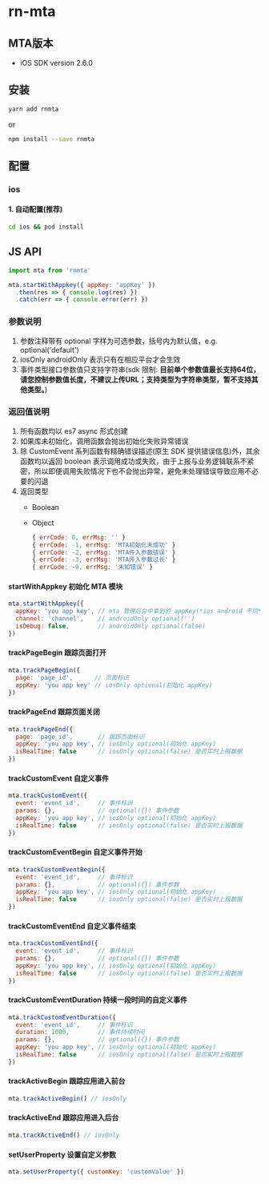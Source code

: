 # rn-mta

## MTA版本

- iOS SDK version 2.6.0

## 安装

```bash
yarn add rnmta
```

or

```bash
npm install --save rnmta
```

## 配置

### ios

#### 1. 自动配置(推荐)

```bash
cd ios && pod install
```

## JS API

```javascript
import mta from 'rnmta'

mta.startWithAppkey({ appKey: 'appKey' })
  .then(res => { console.log(res) })
  .catch(err => { console.error(err) })
```

### 参数说明

1. 参数注释带有 optional 字样为可选参数，括号内为默认值，e.g. optional('default')
2. iosOnly androidOnly 表示只有在相应平台才会生效
3. 事件类型接口参数值只支持字符串(sdk 限制: **目前单个参数值最长支持64位，请您控制参数值长度，不建议上传URL；支持类型为字符串类型，暂不支持其他类型。**)

### 返回值说明

1. 所有函数均以 es7 async 形式创建
2. 如果库未初始化，调用函数会抛出初始化失败异常错误
3. 除 CustomEvent 系列函数有精确错误描述(原生 SDK 提供错误信息)外，其余函数均以返回 boolean 表示调用成功或失败，由于上报与业务逻辑联系不紧密，所以即便调用失败情况下也不会抛出异常，避免未处理错误导致应用不必要的闪退
4. 返回类型
   - Boolean
   - Object

     ```javascript
     { errCode: 0, errMsg: '' }
     { errCode: -1, errMsg: 'MTA初始化未成功' }
     { errCode: -2, errMsg: 'MTA传入参数错误' }
     { errCode: -3, errMsg: 'MTA传入参数过长' }
     { errCode: -9, errMsg: '未知错误' }
     ```

#### startWithAppkey 初始化 MTA 模块

```javascript
mta.startWithAppkey({
  appKey: 'you app key', // mta 管理后台中拿到的 appKey(*ios android 不同*)
  channel: 'channel',    // androidOnly optional('')
  isDebug: false,        // androidOnly optional(false)
})
```

#### trackPageBegin 跟踪页面打开

```javascript
mta.trackPageBegin({
  page: 'page_id',      // 页面标识
  appKey: 'you app key' // iosOnly optional(初始化 appKey)
})
```

#### trackPageEnd 跟踪页面关闭

```javascript
mta.trackPageEnd({
  page: 'page_id',       // 跟踪页面标识
  appKey: 'you app key', // iosOnly optional(初始化 appKey)
  isRealTime: false      // iosOnly optional(false) 是否实时上报数据
})
```

#### trackCustomEvent 自定义事件

```javascript
mta.trackCustomEvent({
  event: 'event_id',     // 事件标识
  params: {},            // optional({}) 事件参数
  appKey: 'you app key', // iosOnly optional(初始化 appKey)
  isRealTime: false      // iosOnly optional(false) 是否实时上报数据
})
```

#### trackCustomEventBegin 自定义事件开始

```javascript
mta.trackCustomEventBegin({
  event: 'event_id',     // 事件标识
  params: {},            // optional({}) 事件参数
  appKey: 'you app key', // iosOnly optional(初始化 appKey)
  isRealTime: false      // iosOnly optional(false) 是否实时上报数据
})
```

#### trackCustomEventEnd 自定义事件结束

```javascript
mta.trackCustomEventEnd({
  event: 'event_id',     // 事件标识
  params: {},            // optional({}) 事件参数
  appKey: 'you app key', // iosOnly optional(初始化 appKey)
  isRealTime: false      // iosOnly optional(false) 是否实时上报数据
})
```

#### trackCustomEventDuration 持续一段时间的自定义事件

```javascript
mta.trackCustomEventDuration({
  event: 'event_id',     // 事件标识
  duration: 1000,        // 事件持续时间
  params: {},            // optional({}) 事件参数
  appKey: 'you app key', // iosOnly optional(初始化 appKey)
  isRealTime: false      // iosOnly optional(false) 是否实时上报数据
})
```

#### trackActiveBegin 跟踪应用进入前台

```javascript
mta.trackActiveBegin() // iosOnly
```

#### trackActiveEnd 跟踪应用进入后台

```javascript
mta.trackActiveEnd() // iosOnly
```

#### setUserProperty 设置自定义参数

```javascript
mta.setUserProperty({ customKey: 'customValue' })
```